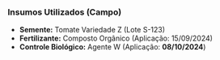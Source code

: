 ### Insumos Utilizados (Campo)

- **Semente:** Tomate Variedade Z (Lote S-123)
- **Fertilizante:** Composto Orgânico (Aplicação: 15/09/2024)
- **Controle Biológico:** Agente W (Aplicação: **08/10/2024**)

